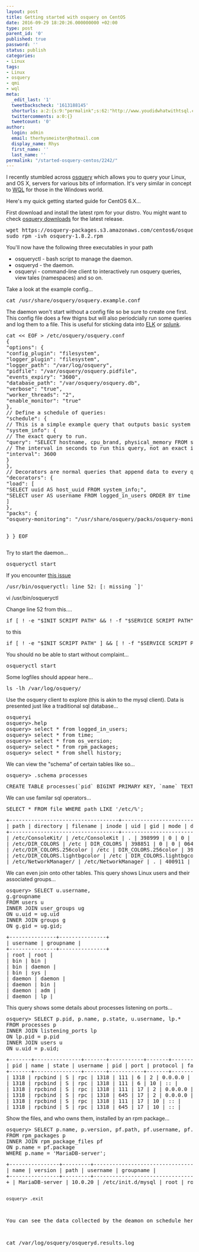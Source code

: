 ```yaml
---
layout: post
title: Getting started with osquery on CentOS
date: 2016-09-29 18:20:26.000000000 +02:00
type: post
parent_id: '0'
published: true
password: ''
status: publish
categories:
- Linux
tags:
- Linux
- osquery
- qmi
- wql
meta:
  _edit_last: '1'
  tweetbackscheck: '1613188145'
  shorturls: a:2:{s:9:"permalink";s:62:"http://www.youdidwhatwithtsql.com/started-osquery-centos/2242/";s:7:"tinyurl";s:26:"http://tinyurl.com/htq79nc";}
  twittercomments: a:0:{}
  tweetcount: '0'
author:
  login: admin
  email: therhysmeister@hotmail.com
  display_name: Rhys
  first_name: ''
  last_name: ''
permalink: "/started-osquery-centos/2242/"
---
```

<p>I recently stumbled across <a href="https://osquery.io/" target="_blank">osquery</a> which allows you to query your Linux, and OS X, servers for various bits of information. It's very similar in concept to <a href="https://msdn.microsoft.com/en-us/library/aa394605(v=vs.85).aspx" target="_blank">WQL</a> for those in the Windows world.</p>
<p>Here's my quick getting started guide for CentOS 6.X...</p>
<p>First download and install the latest rpm for your distro. You might want to check <a href="https://osquery.io/downloads/" target="_blank">osquery downloads</a> for the latest release.</p>
<pre lang="bash">wget https://osquery-packages.s3.amazonaws.com/centos6/osquery-1.8.2.rpm
sudo rpm -ivh osquery-1.8.2.rpm
</pre>
<p>You'll now have the following three executables in your path</p>
<ul>
<li>osqueryctl - bash script to manage the daemon.</li>
<li>osqueryd - the daemon.</li>
<li>osqueryi - command-line client to interactively run osquery queries, view tales (namespaces) and so on.</li>
</ul>
<p>Take a look at the example config...</p>
<pre lang="Bash">cat /usr/share/osquery/osquery.example.conf
</pre>
<p>The daemon won't start without a config file so be sure to create one first. This config file does a few thigns but will also periodcially run some queries and log them to a file. This is useful for sticking data into <a href="https://www.elastic.co/webinars/introduction-elk-stack" target="_blank">ELK</a> or <a href="https://www.splunk.com/de_de" target="_blank">splunk</a>.</p>
<pre lang="Bash">cat << EOF > /etc/osquery/osquery.conf
{
"options": {
"config_plugin": "filesystem",
"logger_plugin": "filesystem",
"logger_path": "/var/log/osquery",
"pidfile": "/var/osquery/osquery.pidfile",
"events_expiry": "3600",
"database_path": "/var/osquery/osquery.db",
"verbose": "true",
"worker_threads": "2",
"enable_monitor": "true"
},
// Define a schedule of queries:
"schedule": {
// This is a simple example query that outputs basic system information.
"system_info": {
// The exact query to run.
"query": "SELECT hostname, cpu_brand, physical_memory FROM system_info;",
// The interval in seconds to run this query, not an exact interval.
"interval": 3600
}
},
// Decorators are normal queries that append data to every query.
"decorators": {
"load": [
"SELECT uuid AS host_uuid FROM system_info;",
"SELECT user AS username FROM logged_in_users ORDER BY time DESC LIMIT 1;"
]
},
"packs": {
"osquery-monitoring": "/usr/share/osquery/packs/osquery-monitoring.conf"

}
}
EOF
</pre>
<p>Try to start the daemon...</p>
<pre lang="Bash">osqueryctl start
</pre>
<p>If you encounter <a href="https://github.com/facebook/osquery/issues/2329" target="_blank">this issue</a></p>
<pre>/usr/bin/osqueryctl: line 52: [: missing `]'
</pre>
<p>vi /usr/bin/osqueryctl</p>
<p>Change line 52 from this....</p>
<pre lang="Bash">if [ ! -e "$INIT_SCRIPT_PATH" &amp;&amp; ! -f "$SERVICE_SCRIPT_PATH" ]; then
</pre>
<p>to this</p>
<pre lang="Bash">if [ ! -e "$INIT_SCRIPT_PATH" ] &amp;&amp; [ ! -f "$SERVICE_SCRIPT_PATH" ]; then
</pre>
<p>You should no be able to start without complaint...</p>
<pre lang="Bash">osqueryctl start
</pre>
<p>Some logfiles should appear here...</p>
<pre lang="Bash">ls -lh /var/log/osquery/
</pre>
<p>Use the osquery client to explore (this is akin to the mysql client). Data is presented just like a traditional sql database...</p>
<pre>osqueryi
osquery&gt;.help
osquery&gt; select * from logged_in_users;
osquery&gt; select * from time;
osquery&gt; select * from os_version;
osquery&gt; select * from rpm_packages;
osquery&gt; select * from shell_history;
</pre>
<p>We can view the "schema" of certain tables like so...</p>
<pre>osquery&gt; .schema processes
</pre>
<pre lang="SQL">CREATE TABLE processes(`pid` BIGINT PRIMARY KEY, `name` TEXT, `path` TEXT, `cmdline` TEXT, `state` TEXT, `cwd` TEXT, `root` TEXT, `uid` BIGINT, `gid` BIGINT, `euid` BIGINT, `egid` BIGINT, `suid` BIGINT, `sgid` BIGINT, `on_disk` INTEGER, `wired_size` BIGINT, `resident_size` BIGINT, `phys_footprint` BIGINT, `user_time` BIGINT, `system_time` BIGINT, `start_time` BIGINT, `parent` BIGINT, `pgroup` BIGINT, `nice` INTEGER) WITHOUT ROWID;
</pre>
<p>We can use familar sql operators...</p>
<pre lang="SQL">SELECT * FROM file WHERE path LIKE '/etc/%';
</pre>
<pre>+-----------------------------------+------------------------+------------------------------+--------+-----+-----+------+--------+--------+------------+------------+------------+------------+-------+------------+-----------+
| path | directory | filename | inode | uid | gid | mode | device | size | block_size | atime | mtime | ctime | btime | hard_links | type |
+-----------------------------------+------------------------+------------------------------+--------+-----+-----+------+--------+--------+------------+------------+------------+------------+-------+------------+-----------+
| /etc/ConsoleKit/ | /etc/ConsoleKit | . | 398999 | 0 | 0 | 0755 | 0 | 4096 | 4096 | 1467708722 | 1414762792 | 1414762792 | 0 | 5 | directory |
| /etc/DIR_COLORS | /etc | DIR_COLORS | 398851 | 0 | 0 | 0644 | 0 | 4439 | 4096 | 1475149457 | 1405522956 | 1414762782 | 0 | 1 | regular |
| /etc/DIR_COLORS.256color | /etc | DIR_COLORS.256color | 398852 | 0 | 0 | 0644 | 0 | 5139 | 4096 | 1405522956 | 1405522956 | 1414762782 | 0 | 1 | regular |
| /etc/DIR_COLORS.lightbgcolor | /etc | DIR_COLORS.lightbgcolor | 398853 | 0 | 0 | 0644 | 0 | 4113 | 4096 | 1405522956 | 1405522956 | 1414762782 | 0 | 1 | regular |
| /etc/NetworkManager/ | /etc/NetworkManager | . | 400911 | 0 | 0 | 0755 | 0 | 4096 | 4096 | 1467708722 | 1422299768 | 1436772557 | 0 | 5 | directory |
</pre>
<p>We can even join onto other tables. This query shows Linux users and their associated groups...</p>
<pre lang="SQL">osquery> SELECT u.username,
g.groupname
FROM users u
INNER JOIN user_groups ug
ON u.uid = ug.uid
INNER JOIN groups g
ON g.gid = ug.gid;
</pre>
<pre>+---------------+---------------+
| username | groupname |
+---------------+---------------+
| root | root |
| bin | bin |
| bin | daemon |
| bin | sys |
| daemon | daemon |
| daemon | bin |
| daemon | adm |
| daemon | lp |
</pre>
<p>This query shows some details about processes listening on ports...</p>
<pre lang="SQL">osquery> SELECT p.pid, p.name, p.state, u.username, lp.*
FROM processes p
INNER JOIN listening_ports lp
ON lp.pid = p.pid
INNER JOIN users u
ON u.uid = p.uid;
</pre>
<pre>+-------+---------------+-------+-----------+-------+-------+----------+--------+--------------------------+
| pid | name | state | username | pid | port | protocol | family | address |
+-------+---------------+-------+-----------+-------+-------+----------+--------+--------------------------+
| 1318 | rpcbind | S | rpc | 1318 | 111 | 6 | 2 | 0.0.0.0 |
| 1318 | rpcbind | S | rpc | 1318 | 111 | 6 | 10 | :: |
| 1318 | rpcbind | S | rpc | 1318 | 111 | 17 | 2 | 0.0.0.0 |
| 1318 | rpcbind | S | rpc | 1318 | 645 | 17 | 2 | 0.0.0.0 |
| 1318 | rpcbind | S | rpc | 1318 | 111 | 17 | 10 | :: |
| 1318 | rpcbind | S | rpc | 1318 | 645 | 17 | 10 | :: |
</pre>
<p>Show the files, and who owns them, installed by an rpm package...</p>
<pre lang="SQL">osquery> SELECT p.name, p.version, pf.path, pf.username, pf.groupname
FROM rpm_packages p
INNER JOIN rpm_package_files pf
ON p.name = pf.package
WHERE p.name = 'MariaDB-server';
</pre>
<pre>+----------------+---------+---------------------------------------------------------+----------+-----------+
| name | version | path | username | groupname |
+----------------+---------+---------------------------------------------------------+----------+-----------
+ | MariaDB-server | 10.0.20 | /etc/init.d/mysql | root | root | | MariaDB-server | 10.0.20 | /etc/logrotate.d/mysql | root | root | | MariaDB-server | 10.0.20 | /etc/my.cnf.d | root | root | | MariaDB-server | 10.0.20 | /etc/my.cnf.d/server.cnf | root | root | | MariaDB-server | 10.0.20 | /etc/my.cnf.d/tokudb.cnf | root | root | | MariaDB-server | 10.0.20 | /usr/bin/aria\_chk | root | root |

```
osquery> .exit
```

You can see the data collected by the deamon on schedule here...

cat /var/log/osquery/osqueryd.results.log

